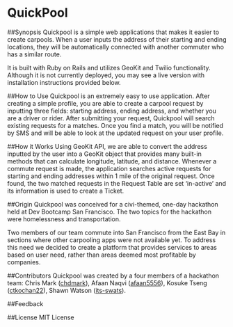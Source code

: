 # QuickPool

##Synopsis
Quickpool is a simple web applications that makes it easier to create carpools. When a user inputs the address of their starting and ending locations, they will be automatically connected with another commuter who has a similar route.

It is built with Ruby on Rails and utilizes GeoKit and Twilio functionality. Although it is not currently deployed, you may see a live version with installation instructions provided below.

##How to Use
Quickpool is an extremely easy to use application. After creating a simple profile, you are able to create a carpool request by inputting three fields: starting address, ending address, and whether you are a driver or rider. After submitting your request, Quickpool will search existing requests for a matches. Once you find a match, you will be notified by SMS and will be able to look at the updated request on your user profile.


##How it Works
Using GeoKit API, we are able to convert the address inputted by the user into a GeoKit object that provides many built-in methods that can calculate longitude, latitude, and distance. Whenever a commute request is made, the application searches active requests for starting and ending addresses within 1 mile of the original request. Once found, the two matched requests in the Request Table are set ‘in-active’ and its information is used to create a Ticket.


##Origin
Quickpool was conceived for a civi-themed, one-day hackathon held at Dev Bootcamp San Francisco. The two topics for the hackathon were homelessness and transportation.

Two members of our team commute into San Francisco from the East Bay in sections where other carpooling apps were not available yet. To address this need we decided to create a platform that provides services to areas based on user need, rather than areas deemed most profitable by companies.

##Contributors
Quickpool was created by a four members of a hackathon team:
Chris Mark ([chdmark](https://github.com/chdmark)),
Afaan Naqvi ([afaan5556](https://github.com/afaan5556)),
Kosuke Tseng ([ctkochan22](https://github.com/ctkochan22)),
Shawn Watson ([its-swats](https://github.com/its-swats)).

##Feedback

##License
MIT License



